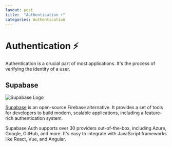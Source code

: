 ```yaml
---
layout: post
title:  "Authentication ⚡"
categories: Authentication
---
```


# Authentication ⚡

Authentication is a crucial part of most applications. It's the process of verifying the identity of a user.

## Supabase

![Supabase Logo](https://avatars.githubusercontent.com/u/54469796?s=200&v=4)

[Supabase](https://supabase.io/) is an open-source Firebase alternative. It provides a set of tools for developers to build modern, scalable applications, including a feature-rich authentication system.

Supabase Auth supports over 30 providers out-of-the-box, including Azure, Google, GitHub, and more. It's easy to integrate with JavaScript frameworks like React, Vue, and Angular.

